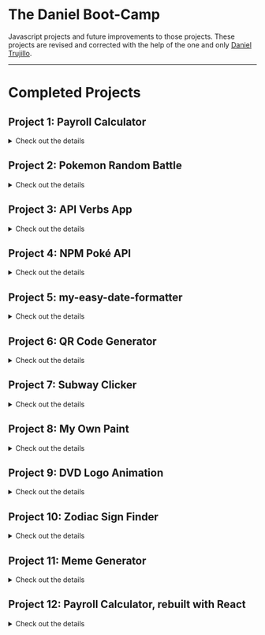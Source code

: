 # The Daniel Boot-Camp

Javascript projects and future improvements to those projects. These projects are revised and corrected with the help of the one and only [Daniel Trujillo](https://github.com/danieltrujillo003).

---

# Completed Projects

## Project 1: Payroll Calculator
<details>
<summary>Check out the details</summary>

A Payroll app that was created to track employees' payments throughout their entire contract time.

### Preview

![image](https://github.com/user-attachments/assets/5a22e15b-51eb-47cb-b374-143ad27cd859)


### Link to Demo

[Payroll Calculator](https://regal-chaja-a4a36e.netlify.app)
</details>

## Project 2: Pokemon Random Battle
<details>
<summary>Check out the details</summary>

This app plays a random fight between two Pokemons

### Preview

![gif_recording](https://github.com/user-attachments/assets/1c7e681a-214d-47f7-923a-fa0ccc39f912)

### Link to Demo

[Pokemon Random Battle](https://idyllic-treacle-712444.netlify.app)
</details>

## Project 3: API Verbs App
<details>
<summary>Check out the details</summary>

This app was created to test the 4 basic HTTP verbs: GET, POST, PUT and DELETE

### Preview

![opera_cPewIDRrjP](https://github.com/user-attachments/assets/15e5e51b-bee4-44c8-95e0-2e352ff5f4d7)

### Link to Demo

[API Verbs App](https://api-verbs-app.netlify.app)
</details>

## Project 4: NPM Poké API
<details>
<summary>Check out the details</summary>

This app is an npm package that you can install to retrieve basic data about a Pokémon you input as an argument.

### Preview

![npm-poke-api gif](https://github.com/user-attachments/assets/c26dc013-6491-4882-bdee-9246bfc48167)

### Link to Demo

[NPM Poké API](https://www.npmjs.com/package/npm-poke-api)
</details>

## Project 5: my-easy-date-formatter
<details>
<summary>Check out the details</summary>

An npm package aimed to help formatting dates into a more human-friendly way.

### Link to NPM Package

[my-easy-date-formatter](https://www.npmjs.com/package/my-easy-date-formatter)
</details>

## Project 6: QR Code Generator
<details>
<summary>Check out the details</summary>


### Preview

![Untitled video - Made with Clipchamp (1)](https://github.com/user-attachments/assets/15dadd73-7c95-4aba-ac8f-8d3df90074a6)

### Link to Demo

[QR Code Generator](https://my-qr-code-devchallenge.netlify.app/)
</details>

## Project 7: Subway Clicker
<details>
<summary>Check out the details</summary>

### Preview

![firefox_DSfxXGP4Gm](https://github.com/user-attachments/assets/590a8a8c-2db3-4b6b-aeb5-ad466b364ef3)

### Link to Demo

[Subway Clicker](https://subway-clicker.netlify.app/)
</details>

## Project 8: My Own Paint
<details>
<summary>Check out the details</summary>

### Preview

![msedge_04gi8dNi48](https://github.com/user-attachments/assets/cac205b0-9a27-4a46-8564-f947be014de6)


### Link to Demo

[My Own Paint](https://my-own-paint.netlify.app/)
</details>

## Project 9: DVD Logo Animation
<details>
<summary>Check out the details</summary>

### Preview

![msedge_AOGc5JsM38](https://github.com/user-attachments/assets/dea27cc1-f806-4c59-a637-a213ff4de24d)

### Link to Demo

[DVD Logo Animation](https://dvd-logo-animation.netlify.app/)
</details>

## Project 10: Zodiac Sign Finder
<details>
<summary>Check out the details</summary>

### Preview

![msedge_btEpo4OpBn](https://github.com/user-attachments/assets/6b501a90-c321-46e8-83f7-f9e1611a8ff5)

### Link to Demo

[Zodiac Sign Finder](https://what-is-my-zodiac-sign.netlify.app/)
</details>

## Project 11: Meme Generator
<details>
<summary>Check out the details</summary>

### Preview

![Screen Recording 2025-03-29 at 7 31 22 PM](https://github.com/user-attachments/assets/b9dae92b-10a1-485e-ab51-ed5ccbd0e488)

### Link to Demo

[Meme Generator](https://meme-generator-dani-camp.netlify.app/)
</details>

## Project 12: Payroll Calculator, rebuilt with React
<details>
<summary>Check out the details</summary>

### Preview

![image](https://github.com/user-attachments/assets/40c95c04-40c4-476c-8a04-c98d61552b92)

### Link to Demo

[Payroll Calculator](https://payroll-calculator-react.netlify.app/)
</details>
